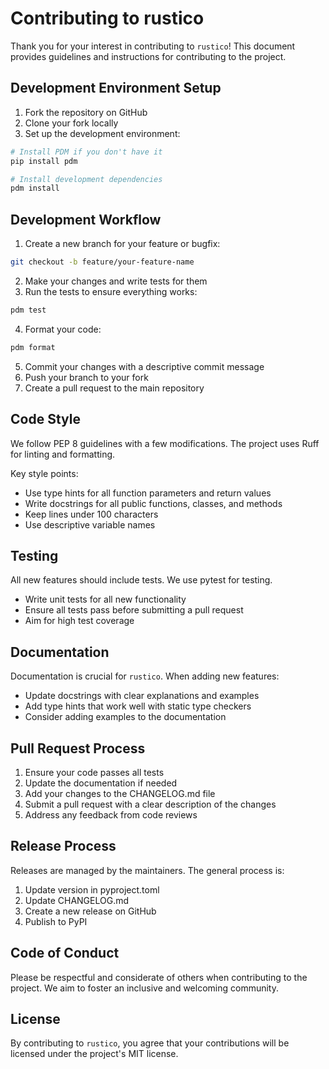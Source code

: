 # Contributing to rustico

Thank you for your interest in contributing to `rustico`! This document provides guidelines and instructions for contributing to the project.

## Development Environment Setup

1. Fork the repository on GitHub
2. Clone your fork locally
3. Set up the development environment:

```bash
# Install PDM if you don't have it
pip install pdm

# Install development dependencies
pdm install
```

## Development Workflow

1. Create a new branch for your feature or bugfix:

```bash
git checkout -b feature/your-feature-name
```

2. Make your changes and write tests for them
3. Run the tests to ensure everything works:

```bash
pdm test
```

4. Format your code:

```bash
pdm format
```

5. Commit your changes with a descriptive commit message
6. Push your branch to your fork
7. Create a pull request to the main repository

## Code Style

We follow PEP 8 guidelines with a few modifications. The project uses Ruff for linting and formatting.

Key style points:

- Use type hints for all function parameters and return values
- Write docstrings for all public functions, classes, and methods
- Keep lines under 100 characters
- Use descriptive variable names

## Testing

All new features should include tests. We use pytest for testing.

- Write unit tests for all new functionality
- Ensure all tests pass before submitting a pull request
- Aim for high test coverage

## Documentation

Documentation is crucial for `rustico`. When adding new features:

- Update docstrings with clear explanations and examples
- Add type hints that work well with static type checkers
- Consider adding examples to the documentation

## Pull Request Process

1. Ensure your code passes all tests
2. Update the documentation if needed
3. Add your changes to the CHANGELOG.md file
4. Submit a pull request with a clear description of the changes
5. Address any feedback from code reviews

## Release Process

Releases are managed by the maintainers. The general process is:

1. Update version in pyproject.toml
2. Update CHANGELOG.md
3. Create a new release on GitHub
4. Publish to PyPI

## Code of Conduct

Please be respectful and considerate of others when contributing to the project. We aim to foster an inclusive and welcoming community.

## License

By contributing to `rustico`, you agree that your contributions will be licensed under the project's MIT license.
